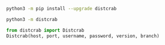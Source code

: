 ```bash
python3 -m pip install --upgrade distcrab
```

```bash
python3 -m distcrab
```

```python
from distcrab import Distcrab
Distcrab(host, port, username, password, version, branch)
```
